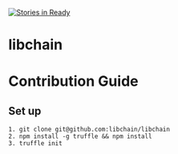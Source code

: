 [![Stories in Ready](https://badge.waffle.io/libchain/libchain.png?label=ready&title=Ready)](https://waffle.io/libchain/libchain)
# libchain

# Contribution Guide 
 
## Set up
```
1. git clone git@github.com:libchain/libchain
2. npm install -g truffle && npm install 
3. truffle init
```
